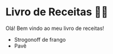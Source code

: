 # Livro de Receitas :man_cook:



Olá! Bem vindo ao meu livro de receitas!

- Strogonoff de frango
- Pavê
